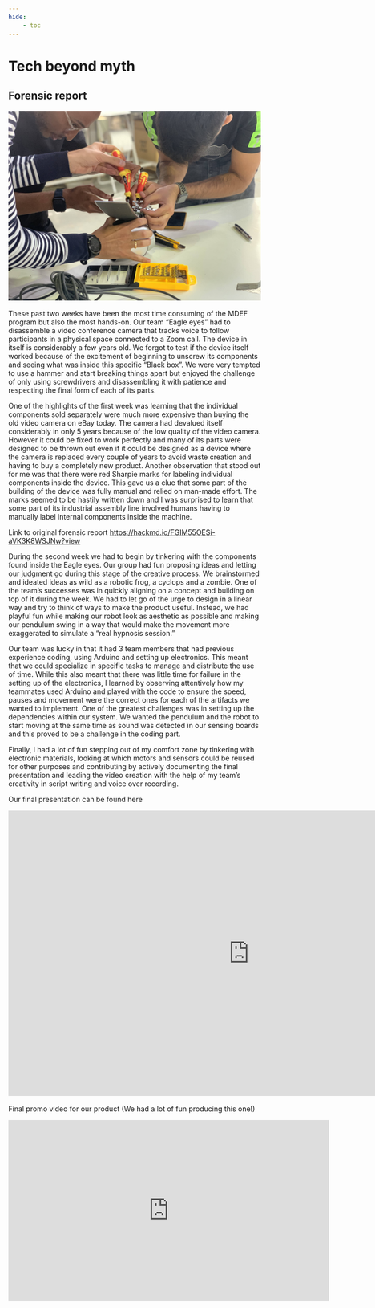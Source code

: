 ```yaml
---
hide:
    - toc
---
```


# Tech beyond myth

## Forensic report

![](../images/MT01/forensic.jpg)

These past two weeks have been the most time consuming of the MDEF program but also the most hands-on. Our team “Eagle eyes” had to disassemble a video conference camera that tracks voice to follow participants in a physical space connected to a Zoom call. The device in itself is considerably a few years old. We forgot to test if the device itself worked because of the excitement of beginning to unscrew its components and seeing what was inside this specific “Black box”. We were very tempted to use a hammer and start breaking things apart but enjoyed the challenge of only using screwdrivers and disassembling it with patience and respecting the final form of each of its parts.

One of the highlights of the first week was learning that the individual components sold separately were much more expensive than buying the old video camera on eBay today. The camera had devalued itself considerably in only 5 years because of the low quality of the video camera. However it could be fixed to work perfectly and many of its parts were designed to be thrown out even if it could be designed as a device where the camera is replaced every couple of years to avoid waste creation and having to buy a completely new product. Another observation that stood out for me was that there were red Sharpie marks for labeling individual components inside the device. This gave us a clue that some part of the building of the device was fully manual and relied on man-made effort. The marks seemed to be hastily written down and I was surprised to learn that some part of its industrial assembly line involved humans having to manually label internal components inside the machine.

Link to original forensic report
https://hackmd.io/FGIM55OESi-aVK3K8WSJNw?view


During the second week we had to begin by tinkering with the components found inside the Eagle eyes. Our group had fun proposing ideas and letting our judgment go during this stage of the creative process. We brainstormed and ideated ideas as wild as a robotic frog, a cyclops and a zombie. One of the team’s successes was in quickly aligning on a concept and building on top of it during the week. We had to let go of the urge to design in a linear way and try to think of ways to make the product useful. Instead, we had playful fun while making our robot look as aesthetic as possible and making our pendulum swing in a way that would make the movement more exaggerated to simulate a “real hypnosis session.”

Our team was lucky in that it had 3 team members that had previous experience coding, using Arduino and setting up electronics. This meant that we could specialize in specific tasks to manage and distribute the use of time. While this also meant that there was little time for failure in the setting up of the electronics, I learned by observing attentively how my teammates used Arduino and played with the code to ensure the speed, pauses and movement were the correct ones for each of the artifacts we wanted to implement. One of the greatest challenges was in setting up the dependencies within our system. We wanted the pendulum and the robot to start moving at the same time as sound was detected in our sensing boards and this proved to be a challenge in the coding part.

Finally, I had a lot of fun stepping out of my comfort zone by tinkering with electronic materials, looking at which motors and sensors could be reused for other purposes and contributing by actively documenting the final presentation and leading the video creation with the help of my team’s creativity in script writing and voice over recording.

Our final presentation can be found here
<iframe src="https://docs.google.com/presentation/d/e/2PACX-1vTTQO_XSIxVUyx1t2SV1jZkZ3d_LaPaoD0acKGtcLQjWj1S_JzVHuQOAZpkNnTIJoewtk_96gw2rgTW/embed?start=false&loop=false&delayms=3000" frameborder="0" width="960" height="569" allowfullscreen="true" mozallowfullscreen="true" webkitallowfullscreen="true"></iframe>

Final promo video for our product (We had a lot of fun producing this one!)
<iframe width="640" height="360" src="https://www.youtube.com/embed/E9ExftAZnVA" title="Tech beyond Myth - Almost useless machine" frameborder="0" allow="accelerometer; autoplay; clipboard-write; encrypted-media; gyroscope; picture-in-picture" allowfullscreen></iframe>
